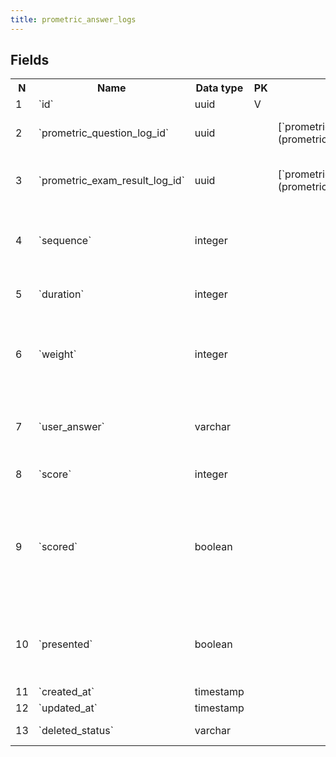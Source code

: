 ```yaml
---
title: prometric_answer_logs 
---
```


## Fields

<table style="width: 100%">
    <colgroup>
       <col span="1" style="width: 3%;"/>
       <col span="1" style="width: 12%;"/>
       <col span="1" style="width: 10%;"/>
       <col span="1" style="width: 3%;"/>
       <col span="1" style="width: 12%;"/>
       <col span="1" style="width: 60%;"/>
    </colgroup>
  <tr>
    <th>N</th>
    <th>Name</th>
    <th>Data type</th>
    <th>PK</th>
    <th>FK</th>
    <th>Description</th>
  </tr>
<tr><td>1</td><td>`id`</td><td>uuid</td><td>V</td><td></td><td>Autogenerated</td></tr>
<tr><td>2</td><td>`prometric_question_log_id`</td><td>uuid</td><td></td><td>[`prometric_question_logs`](prometric_question_logs.md)</td><td>A reference to the question details</td></tr>
<tr><td>3</td><td>`prometric_exam_result_log_id`</td><td>uuid</td><td></td><td>[`prometric_exam_result_logs`](prometric_exam_result_logs.md)</td><td>A reference to the results summary for this exam</td></tr>
<tr><td>4</td><td>`sequence`</td><td>integer</td><td></td><td></td><td>sets the order in which the examinee answered the questions</td></tr>
<tr><td>5</td><td>`duration`</td><td>integer</td><td></td><td></td><td>Duration of test in milliseconds</td></tr>
<tr><td>6</td><td>`weight`</td><td>integer</td><td></td><td></td><td>The weight how much the question prometric affects the total score</td></tr>
<tr><td>7</td><td>`user_answer`</td><td>varchar</td><td></td><td></td><td>The option chosen by the examinee for answer - A,B,C etc.</td></tr>
<tr><td>8</td><td>`score`</td><td>integer</td><td></td><td></td><td>Score for this question</td></tr>
<tr><td>9</td><td>`scored`</td><td>boolean</td><td></td><td></td><td>If score is 0, then user answered totally incorrect (even no partially correct answers)</td></tr>
<tr><td>10</td><td>`presented`</td><td>boolean</td><td></td><td></td><td>Means was this question in exam or not (in test was it presented or not)</td></tr>
<tr><td>11</td><td>`created_at`</td><td>timestamp</td><td></td><td></td><td></td></tr>
<tr><td>12</td><td>`updated_at`</td><td>timestamp</td><td></td><td></td><td></td></tr>
<tr><td>13</td><td>`deleted_status`</td><td>varchar</td><td></td><td></td><td>ACTIVE, DELETED</td></tr>

</table>